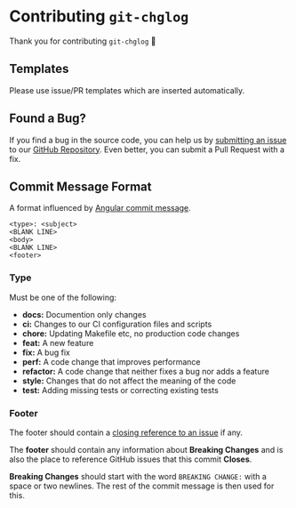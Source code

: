 # Contributing `git-chglog`

Thank you for contributing `git-chglog` :tada:


## Templates

Please use issue/PR templates which are inserted automatically.


## Found a Bug?

If you find a bug in the source code, you can help us by [submitting an issue](https://github.com/git-chglog/git-chglog/issues) to our [GitHub Repository](https://github.com/git-chglog/git-chglog). Even better, you can submit a Pull Request with a fix.


## Commit Message Format

A format influenced by [Angular commit message](https://github.com/angular/angular/blob/master/CONTRIBUTING.md#commit-message-format).

```
<type>: <subject>
<BLANK LINE>
<body>
<BLANK LINE>
<footer>
```


### Type

Must be one of the following:

* **docs:** Documention only changes
* **ci:** Changes to our CI configuration files and scripts
* **chore:** Updating Makefile etc, no production code changes
* **feat:** A new feature
* **fix:** A bug fix
* **perf:** A code change that improves performance
* **refactor:** A code change that neither fixes a bug nor adds a feature
* **style:** Changes that do not affect the meaning of the code
* **test:** Adding missing tests or correcting existing tests


### Footer

The footer should contain a [closing reference to an issue](https://help.github.com/articles/closing-issues-via-commit-messages/) if any.

The **footer** should contain any information about **Breaking Changes** and is also the place to reference GitHub issues that this commit **Closes**.

**Breaking Changes** should start with the word `BREAKING CHANGE:` with a space or two newlines. The rest of the commit message is then used for this.
